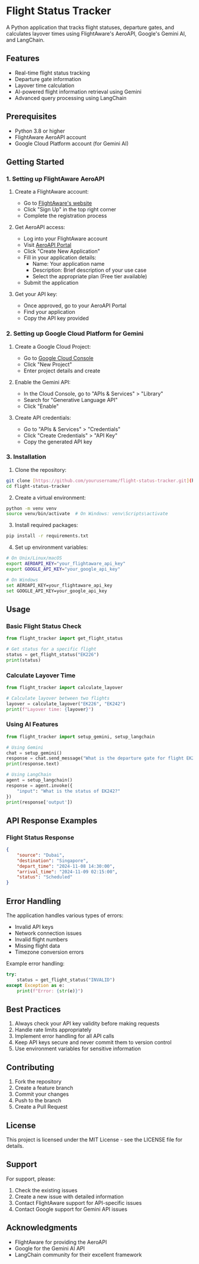 # Flight Status Tracker

A Python application that tracks flight statuses, departure gates, and calculates layover times using FlightAware's AeroAPI, Google's Gemini AI, and LangChain.

## Features

- Real-time flight status tracking
- Departure gate information
- Layover time calculation
- AI-powered flight information retrieval using Gemini
- Advanced query processing using LangChain

## Prerequisites

- Python 3.8 or higher
- FlightAware AeroAPI account
- Google Cloud Platform account (for Gemini AI)

## Getting Started

### 1. Setting up FlightAware AeroAPI

1. Create a FlightAware account:
   - Go to [FlightAware's website](https://flightaware.com/)
   - Click "Sign Up" in the top right corner
   - Complete the registration process

2. Get AeroAPI access:
   - Log into your FlightAware account
   - Visit [AeroAPI Portal](https://flightaware.com/aeroapi/portal/)
   - Click "Create New Application"
   - Fill in your application details:
     - Name: Your application name
     - Description: Brief description of your use case
     - Select the appropriate plan (Free tier available)
   - Submit the application

3. Get your API key:
   - Once approved, go to your AeroAPI Portal
   - Find your application
   - Copy the API key provided

### 2. Setting up Google Cloud Platform for Gemini

1. Create a Google Cloud Project:
   - Go to [Google Cloud Console](https://console.cloud.google.com/)
   - Click "New Project"
   - Enter project details and create

2. Enable the Gemini API:
   - In the Cloud Console, go to "APIs & Services" > "Library"
   - Search for "Generative Language API"
   - Click "Enable"

3. Create API credentials:
   - Go to "APIs & Services" > "Credentials"
   - Click "Create Credentials" > "API Key"
   - Copy the generated API key

### 3. Installation

1. Clone the repository:
```bash
git clone [https://github.com/yourusername/flight-status-tracker.git](https://github.com/Idk507/Flight_Assistant_Agent)
cd flight-status-tracker
```

2. Create a virtual environment:
```bash
python -m venv venv
source venv/bin/activate  # On Windows: venv\Scripts\activate
```

3. Install required packages:
```bash
pip install -r requirements.txt
```

4. Set up environment variables:
```bash
# On Unix/Linux/macOS
export AEROAPI_KEY="your_flightaware_api_key"
export GOOGLE_API_KEY="your_google_api_key"

# On Windows
set AEROAPI_KEY=your_flightaware_api_key
set GOOGLE_API_KEY=your_google_api_key
```

## Usage

### Basic Flight Status Check
```python
from flight_tracker import get_flight_status

# Get status for a specific flight
status = get_flight_status("EK226")
print(status)
```

### Calculate Layover Time
```python
from flight_tracker import calculate_layover

# Calculate layover between two flights
layover = calculate_layover("EK226", "EK242")
print(f"Layover time: {layover}")
```

### Using AI Features
```python
from flight_tracker import setup_gemini, setup_langchain

# Using Gemini
chat = setup_gemini()
response = chat.send_message("What is the departure gate for flight EK226?")
print(response.text)

# Using LangChain
agent = setup_langchain()
response = agent.invoke({
    "input": "What is the status of EK242?"
})
print(response['output'])
```

## API Response Examples

### Flight Status Response
```json
{
    "source": "Dubai",
    "destination": "Singapore",
    "depart_time": "2024-11-08 14:30:00",
    "arrival_time": "2024-11-09 02:15:00",
    "status": "Scheduled"
}
```

## Error Handling

The application handles various types of errors:
- Invalid API keys
- Network connection issues
- Invalid flight numbers
- Missing flight data
- Timezone conversion errors

Example error handling:
```python
try:
    status = get_flight_status("INVALID")
except Exception as e:
    print(f"Error: {str(e)}")
```

## Best Practices

1. Always check your API key validity before making requests
2. Handle rate limits appropriately
3. Implement error handling for all API calls
4. Keep API keys secure and never commit them to version control
5. Use environment variables for sensitive information

## Contributing

1. Fork the repository
2. Create a feature branch
3. Commit your changes
4. Push to the branch
5. Create a Pull Request

## License

This project is licensed under the MIT License - see the LICENSE file for details.

## Support

For support, please:
1. Check the existing issues
2. Create a new issue with detailed information
3. Contact FlightAware support for API-specific issues
4. Contact Google support for Gemini API issues

## Acknowledgments

- FlightAware for providing the AeroAPI
- Google for the Gemini AI API
- LangChain community for their excellent framework
